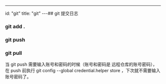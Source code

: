 ---
id: "git"
title: "git"
---## git 提交日志

### git add .

### git push

### git pull

当 git push 需要输入账号和密码的时候（账号和密码是 远程仓库的账号密码），在 push 前执行
git config --global credential.helper store ，下次就不需要输入账号密码了。
